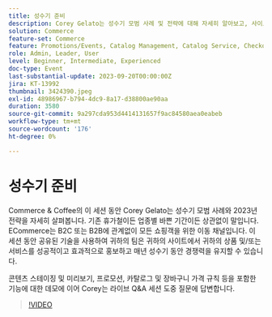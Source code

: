 ```yaml
---
title: 성수기 준비
description: Corey Gelato는 성수기 모범 사례 및 전략에 대해 자세히 알아보고, 사이트에서 상품 및/또는 서비스를 성공적이고 효과적으로 홍보하고 성수기 동안 매년 언제든지 경쟁력을 유지하는 방법을 알아봅니다. 콘텐츠 스테이징 및 미리보기, 프로모션, 카탈로그 및 장바구니 가격 규칙 등을 포함한 기능에 대한 데모에 이어 Corey는 라이브 Q&A 세션 도중 질문에 답변합니다.
solution: Commerce
feature-set: Commerce
feature: Promotions/Events, Catalog Management, Catalog Service, Checkout, Best Practices, Price Rules
role: Admin, Leader, User
level: Beginner, Intermediate, Experienced
doc-type: Event
last-substantial-update: 2023-09-20T00:00:00Z
jira: KT-13992
thumbnail: 3424390.jpeg
exl-id: 48986967-b794-4dc9-8a17-d38800ae90aa
duration: 3580
source-git-commit: 9a297cda953d4414131657f9ac84580aea0eabeb
workflow-type: tm+mt
source-wordcount: '176'
ht-degree: 0%

---
```


# 성수기 준비

Commerce &amp; Coffee의 이 세션 동안 Corey Gelato는 성수기 모범 사례와 2023년 전략을 자세히 살펴봅니다. 기존 휴가철이든 업종별 바쁜 기간이든 상관없이 말입니다. ECommerce는 B2C 또는 B2B에 관계없이 모든 쇼핑객을 위한 이동 채널입니다. 이 세션 동안 공유된 기술을 사용하여 귀하의 팀은 귀하의 사이트에서 귀하의 상품 및/또는 서비스를 성공적이고 효과적으로 홍보하고 매년 성수기 동안 경쟁력을 유지할 수 있습니다.

콘텐츠 스테이징 및 미리보기, 프로모션, 카탈로그 및 장바구니 가격 규칙 등을 포함한 기능에 대한 데모에 이어 Corey는 라이브 Q&amp;A 세션 도중 질문에 답변합니다.

>[!VIDEO](https://video.tv.adobe.com/v/3424390/?learn=on)
